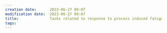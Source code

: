 ```yaml
---
creation date:		2023-06-27 09:07
modification date:	2023-06-27 09:07
title: 				Tasks related to response to process induced fatigue
tags:
---
```

